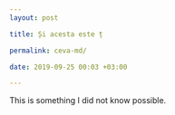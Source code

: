 ```yaml
--- 
layout: post

title: Și acesta este ț 

permalink: ceva-md/

date: 2019-09-25 00:03 +03:00

---
```


This is something I did not know possible.

